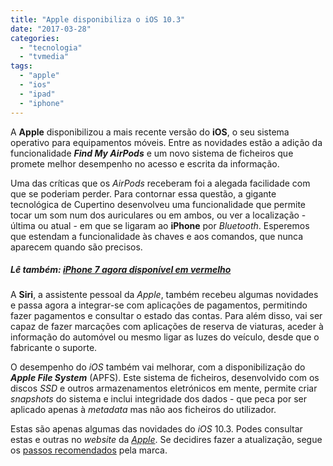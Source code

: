 ```yaml
---
title: "Apple disponibiliza o iOS 10.3"
date: "2017-03-28"
categories: 
  - "tecnologia"
  - "tvmedia"
tags: 
  - "apple"
  - "ios"
  - "ipad"
  - "iphone"
---
```


A **Apple** disponibilizou a mais recente versão do **iOS**, o seu sistema operativo para equipamentos móveis. Entre as novidades estão a adição da funcionalidade _**Find My AirPods**_ e um novo sistema de ficheiros que promete melhor desempenho no acesso e escrita da informação.

Uma das críticas que os _AirPods_ receberam foi a alegada facilidade com que se poderiam perder. Para contornar essa questão, a gigante tecnológica de Cupertino desenvolveu uma funcionalidade que permite tocar um som num dos auriculares ou em ambos, ou ver a localização - última ou atual - em que se ligaram ao **iPhone** por _Bluetooth_. Esperemos que estendam a funcionalidade às chaves e aos comandos, que nunca aparecem quando são precisos.

##### **Lê também: [iPhone 7 agora disponível em vermelho](https://espalhafactos.com/2017/03/22/iphone-7-agora-disponivel-vermelho/)**

A **Siri**, a assistente pessoal da _Apple_, também recebeu algumas novidades e passa agora a integrar-se com aplicações de pagamentos, permitindo fazer pagamentos e consultar o estado das contas. Para além disso, vai ser capaz de fazer marcações com aplicações de reserva de viaturas, aceder à informação do automóvel ou mesmo ligar as luzes do veículo, desde que o fabricante o suporte.

O desempenho do _iOS_ também vai melhorar, com a disponibilização do _**Apple File System**_ (APFS). Este sistema de ficheiros, desenvolvido com os discos _SSD_ e outros armazenamentos eletrónicos em mente, permite criar _snapshots_ do sistema e inclui integridade dos dados - que peca por ser aplicado apenas à _metadata_ mas não aos ficheiros do utilizador.

Estas são apenas algumas das novidades do _iOS_ 10.3. Podes consultar estas e outras no _website_ da [_Apple_](https://support.apple.com/kb/DL1893?viewlocale=pt_PT&locale=pt_PT). Se decidires fazer a atualização, segue os [passos recomendados](https://support.apple.com/pt-pt/HT204204) pela marca.
